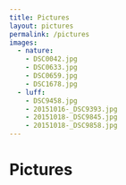 ```yaml
---
title: Pictures
layout: pictures
permalink: /pictures
images:
  - nature:
    - DSC0042.jpg
    - DSC0633.jpg
    - DSC0659.jpg
    - DSC1678.jpg
  - luff:
    - DSC9458.jpg
    - 20151016-_DSC9393.jpg
    - 20151018-_DSC9845.jpg
    - 20151018-_DSC9858.jpg
---
```


# Pictures
